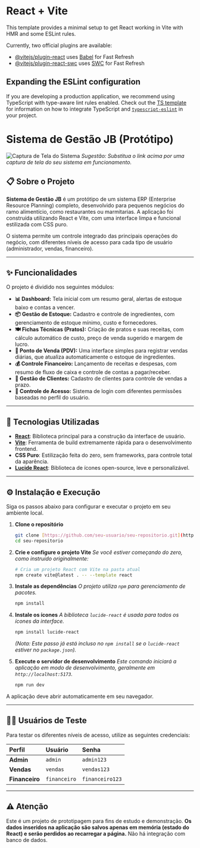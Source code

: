 # React + Vite

This template provides a minimal setup to get React working in Vite with HMR and some ESLint rules.

Currently, two official plugins are available:

- [@vitejs/plugin-react](https://github.com/vitejs/vite-plugin-react/blob/main/packages/plugin-react) uses [Babel](https://babeljs.io/) for Fast Refresh
- [@vitejs/plugin-react-swc](https://github.com/vitejs/vite-plugin-react/blob/main/packages/plugin-react-swc) uses [SWC](https://swc.rs/) for Fast Refresh

## Expanding the ESLint configuration

If you are developing a production application, we recommend using TypeScript with type-aware lint rules enabled. Check out the [TS template](https://github.com/vitejs/vite/tree/main/packages/create-vite/template-react-ts) for information on how to integrate TypeScript and [`typescript-eslint`](https://typescript-eslint.io) in your project.
# Sistema de Gestão JB (Protótipo)

![Captura de Tela do Sistema](https://i.imgur.com/G53B25l.png)
_Sugestão: Substitua o link acima por uma captura de tela do seu sistema em funcionamento._

## 📋 Sobre o Projeto

**Sistema de Gestão JB** é um protótipo de um sistema ERP (Enterprise Resource Planning) completo, desenvolvido para pequenos negócios do ramo alimentício, como restaurantes ou marmitarias. A aplicação foi construída utilizando React e Vite, com uma interface limpa e funcional estilizada com CSS puro.

O sistema permite um controle integrado das principais operações do negócio, com diferentes níveis de acesso para cada tipo de usuário (administrador, vendas, financeiro).

---

## ✨ Funcionalidades

O projeto é dividido nos seguintes módulos:

* **📊 Dashboard:** Tela inicial com um resumo geral, alertas de estoque baixo e contas a vencer.
* **📦 Gestão de Estoque:** Cadastro e controle de ingredientes, com gerenciamento de estoque mínimo, custo e fornecedores.
* **🍽️ Fichas Técnicas (Pratos):** Criação de pratos e suas receitas, com cálculo automático de custo, preço de venda sugerido e margem de lucro.
* **🛒 Ponto de Venda (PDV):** Uma interface simples para registrar vendas diárias, que atualiza automaticamente o estoque de ingredientes.
* **💰 Controle Financeiro:** Lançamento de receitas e despesas, com resumo de fluxo de caixa e controle de contas a pagar/receber.
* **👥 Gestão de Clientes:** Cadastro de clientes para controle de vendas a prazo.
* **🔐 Controle de Acesso:** Sistema de login com diferentes permissões baseadas no perfil do usuário.

---

## 🚀 Tecnologias Utilizadas

* **[React](https://react.dev/)**: Biblioteca principal para a construção da interface de usuário.
* **[Vite](https://vitejs.dev/)**: Ferramenta de build extremamente rápida para o desenvolvimento frontend.
* **CSS Puro**: Estilização feita do zero, sem frameworks, para controle total da aparência.
* **[Lucide React](https://lucide.dev/)**: Biblioteca de ícones open-source, leve e personalizável.

---

## ⚙️ Instalação e Execução

Siga os passos abaixo para configurar e executar o projeto em seu ambiente local.

1.  **Clone o repositório**
    ```bash
    git clone [https://github.com/seu-usuario/seu-repositorio.git](https://github.com/seu-usuario/seu-repositorio.git)
    cd seu-repositorio
    ```

2.  **Crie e configure o projeto Vite**
    *Se você estiver começando do zero, como instruído originalmente:*
    ```bash
    # Cria um projeto React com Vite na pasta atual
    npm create vite@latest . -- --template react
    ```

3.  **Instale as dependências**
    *O projeto utiliza `npm` para gerenciamento de pacotes.*
    ```bash
    npm install
    ```

4.  **Instale os ícones**
    *A biblioteca `lucide-react` é usada para todos os ícones da interface.*
    ```bash
    npm install lucide-react
    ```
    *(Nota: Este passo já está incluso no `npm install` se o `lucide-react` estiver no `package.json`).*

5.  **Execute o servidor de desenvolvimento**
    *Este comando iniciará a aplicação em modo de desenvolvimento, geralmente em `http://localhost:5173`.*
    ```bash
    npm run dev
    ```

A aplicação deve abrir automaticamente em seu navegador.

---

## 🧑‍💻 Usuários de Teste

Para testar os diferentes níveis de acesso, utilize as seguintes credenciais:

| Perfil      | Usuário      | Senha         |
| :---------- | :----------- | :------------ |
| **Admin** | `admin`      | `admin123`    |
| **Vendas** | `vendas`     | `vendas123`   |
| **Financeiro**| `financeiro` | `financeiro123`|

---

## ⚠️ Atenção

Este é um projeto de prototipagem para fins de estudo e demonstração. **Os dados inseridos na aplicação são salvos apenas em memória (estado do React) e serão perdidos ao recarregar a página.** Não há integração com banco de dados.
